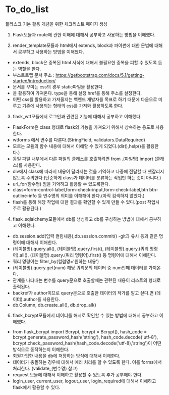 # To_do_list
플라스크 기본 활용 개념을 위한  체크리스트 페이지 생성

1. Flask모듈과 route에 관한 이해에 대해서 공부하고 사용하는 방법을 이해했다.

2. render_template모듈과 html에서 extends, block과 파이썬에 대한 문법에 대해서 공부하고 사용하는 방법을 이해했다.
 - extends, block은 중복된 html 서식에 대해서 불필요한 중복을 피할 수 있도록 돕는 역할을 한다.
 - 부스트트랩 문서 주소 : https://getbootstrap.com/docs/5.1/getting-started/introduction/
 - 문서를 꾸미는 css의 경우 static파일을 활용한다.
 - <link rel='stylesheet' type='text/css', href="{{ url_for('static',filename='main.css') }}"> 을 활용하여 가져온다. type을 통해 설정 href를 통해 주소를 설정한다.
 - 어떤 css를 활용하고 가져올지는 백엔드 개발자를 목표로 하기 때문에 다음으로 미루고 기존에 사용되는 형태의 css를 가져와 활용하도록 한다.

3. flask_wtf모듈에서 로그인과 관련된 기능에 대해서 공부하고 이해했다.
 - FlaskForm은 class 형태로 flask의 기능을 가져오기 위해서 상속하는 용도로 사용한다.
 - wtforms 에서 변수를 다룬다.(StringField, validators.DataRequired)
 - 모르는 모듈의 함수 내용에 대해서 이해할 수 있게 되었다.(dir(),help()를 활용한다.)
 - 동일 파일 내부에서 다른 파일의 클래스를 호출하려면 from .(파일명) import (클래스)를 사용한다.
 - div에서 class에 따라서 내용이 달라지는 것을 기억하고 나중에 전달할 때 헷갈리지 않도록 주의한다.(단순하게 class가 데이터를 분류하는 작업만 하는 것이 아니다.)
 - url_for(함수명) 임을 기억하고 활용할 수 있도록한다.
 - class=form-control-label,form-check-input,form-check-label,btn btn-outline-info 등 변수명의 의미를 이해해야 한다.(아직 검색하지 않았다.)
 - flash를 통해 해당 작업에 대한 결과를 확인할 수 있게 만들 수 있다.(post 작업시 주로 활용된다.)

4. flask_sqlalchemy모듈에서 db를 생성하고 db를 구성하는 방법에 대해서 공부하고 이해했다.
 - db.session.add(입력 컬럼내용),db.session.commit() -git과 유사 등과 같은 명령어에 대해서 이해한다.
 - (테이블명).query.all(), (테이블명).query.first(), (테이블명).query.(쿼리 명령어).all(), (테이블명).query.(쿼리 명령어).first() 등 명령어에 대해서 이해한다.
 - 쿼리 명령어는 filter_by(컬럼명='원하는 내용')
 - (테이블명).query.get(num) 해당 쿼리문의 데이터 중 num번째 데이터를 가져온다.
 - 관계를 나타내는 변수를 query문으로 호출할때는 관련된 내용이 리스트의 형태로 출력된다.
 - backref가 author이므로 query문으로 호출한 데이터의 작가를 알고 싶다.면 (데이터).author를 사용한다.
 - db.Column, db.create_all(), db.drop_all()

6. flask_bcrypt모듈에서 데이터를 해시로 확인할 수 있는 방법에 대해서 공부하고 이해했다.
 - from flask_bcrypt import Bcrypt, bcrypt = Bcrypt(), hash_code = bcrypt.generate_password_hash('string'), hash_code.decode('utf-8'), bcrypt.check_password_hash(hash_code.decode('utf-8),'string')이 어떤 방식으로 동작하는지 이해한다.
 - 회원가입한 내용을 db에 저장하는 방식에 대해서 이해한다.
 - 데이터가 충돌하는 경우에 대해서 에러 처리를 할 수 있도록 한다. 이를 forms에서 처리한다.
 (validate_(변수명) 참고)
 - request 모듈에 대해서 이해하고 활용할 수 있도록 추가 공부해야 한다.
 - login_user, current_user, logout_user, login_required에 대해서 이해하고 flask에서 활용할 수 있다.